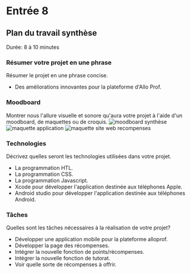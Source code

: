 # Entrée 8
## Plan du travail synthèse
Durée: 8 à 10 minutes

### Résumer votre projet en une phrase
Résumer le projet en une phrase concise.
* Des améliorations innovantes pour la plateforme d'Allo Prof.

### Moodboard
Montrer nous l'allure visuelle et sonore qu'aura votre projet à l'aide d'un moodboard, de maquettes ou de croquis. 
![moodboard synthèse](https://github.com/Rad8433/exempleJournalDeBord/assets/143246722/711bf783-639f-4eef-8ac7-a16f435e0b23)
![maquette application](https://github.com/Rad8433/exempleJournalDeBord/assets/143246722/08b89d00-0dde-4a3b-adbc-f99cc26b4a87)
![maquette site web recompenses](https://github.com/Rad8433/exempleJournalDeBord/assets/143246722/80dd1c79-25fd-450e-9f4a-3036cf4b45f2)

### Technologies
Décrivez quelles seront les technologies utilisées dans votre projet.
* La programmation HTL.
* La programmation CSS.
* La programmation Javascript.
* Xcode pour développer l'application destinée aux téléphones Apple.
* Android studio pour développer l'application destinée aux téléphones Android.

### Tâches
Quelles sont les tâches nécessaires à la réalisation de votre projet? 
* Développer une application mobile pour la plateforme alloprof.
* Développer la page des récompenses.
* Intégrer la nouvelle fonction de points/récompenses.
* Intégrer la nouvelle fonction de tutorat.
* Voir quelle sorte de récompenses à offrir.

